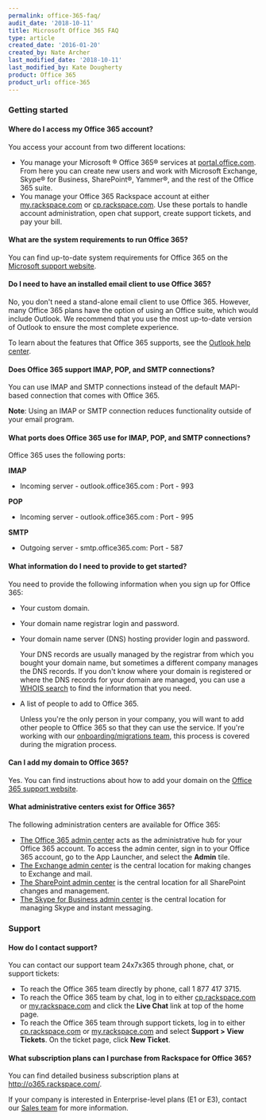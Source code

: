 ```yaml
---
permalink: office-365-faq/
audit_date: '2018-10-11'
title: Microsoft Office 365 FAQ
type: article
created_date: '2016-01-20'
created_by: Nate Archer
last_modified_date: '2018-10-11'
last_modified_by: Kate Dougherty
product: Office 365
product_url: office-365
---
```


### Getting started

#### Where do I access my Office 365 account?

You access your account from two different locations:

-   You manage your Microsoft &reg; Office 365&reg; services at
    [portal.office.com](http://portal.office.com). From here you can
    create new users and work with Microsoft Exchange, Skype&reg; for Business,
    SharePoint&reg;, Yammer&reg;, and the rest of the Office 365 suite.
-   You manage your Office 365 Rackspace account at either
    [my.rackspace.com](http://my.rackspace.com) or
    [cp.rackspace.com](http://cp.rackspace.com). Use these portals to
    handle account administration, open chat support, create support
    tickets, and pay your bill.

#### What are the system requirements to run Office 365?

You can find up-to-date system requirements for Office 365 on the
[Microsoft support
website](https://products.office.com/en-US/office-system-requirements/#Office365forBEG).

#### Do I need to have an installed email client to use Office 365?

No, you don't need a stand-alone email client to use Office 365. However, many
Office 365 plans have the option of using an Office suite, which would
include Outlook. We recommend that you use the most up-to-date version
of Outlook to ensure the most complete experience.

To learn about the features that Office 365 supports, see the [Outlook help
center](https://support.office.com/en-us/outlook).

#### Does Office 365 support IMAP, POP, and SMTP connections?

You can use IMAP and SMTP connections instead of the default MAPI-based
connection that comes with Office 365.

**Note**: Using an IMAP or SMTP connection reduces functionality outside of
your email program.

#### What ports does Office 365 use for IMAP, POP, and SMTP connections?

Office 365 uses the following ports:

**IMAP**

- Incoming server - outlook.office365.com : Port - 993

**POP**

- Incoming server - outlook.office365.com : Port - 995

**SMTP**

- Outgoing server - smtp.office365.com: Port - 587

#### What information do I need to provide to get started?

You need to provide the following information when you sign up for Office
365:

-   Your custom domain.
-   Your domain name registrar login and password.
-   Your domain name server (DNS) hosting provider login and password.

     Your DNS records are usually managed by the registrar from which you
     bought your domain name, but sometimes a different company manages the
     DNS records. If you don't know where your domain is registered or where
     the DNS records for your domain are managed, you
     can use a [WHOIS
     search](https://support.office.com/en-us/article/Find-your-domain-registrar-or-DNS-hosting-provider-b5b633ba-1e56-4a98-8ff5-2acaac63a5c8?ui=en-US&rs=en-US&ad=US)
    to find the information that you need.
-   A list of people to add to Office 365.

     Unless you're the only person in your company, you will want to add
     other people to Office 365 so that they can use the service. If you're
     working with our [onboarding/migrations
     team](https://www.rackspace.com/en-us/migration), this process is
     covered during the migration process.

#### Can I add my domain to Office 365?

Yes. You can find instructions about how to add your domain on the [Office 365
support
website](https://support.office.com/en-za/article/Verify-your-domain-in-Office-365-6383f56d-3d09-4dcb-9b41-b5f5a5efd611?ui=en-US&rs=en-ZA&ad=ZA).

#### What administrative centers exist for Office 365?

The following administration centers are available for Office 365:

-   [The Office 365 admin
    center](https://support.office.com/en-za/article/About-the-Office-365-admin-center-58537702-d421-4d02-8141-e128e3703547?ui=en-US&rs=en-ZA&ad=ZA&fromAR=1)
    acts as the administrative hub for your Office 365 account. To
    access the admin center, sign in to your Office 365 account, go to
    the App Launcher, and select the **Admin** tile.
-   [The Exchange admin
    center](https://docs.microsoft.com/en-us/exchange/exchange-admin-center)
    is the central location for making changes to Exchange and mail.
-   [The SharePoint admin
    center](https://support.office.com/en-my/article/Find-content-about-the-SharePoint-Online-admin-center-887d34fd-7c6b-4323-9e1a-4b479f2aa277?ui=en-US&rs=en-MY&ad=MY)
    is the central location for all SharePoint changes and management.
-   [The Skype for Business admin
    center](https://support.office.com/en-NZ/article/Skype-for-Business-Online-admin-center-289cca0b-5751-4454-ae35-1efe65950f05?ui=en-US&rs=en-NZ&ad=NZ&fromAR=1)
    is the central location for managing Skype and instant messaging.

### Support

#### How do I contact support?

You can contact our support team 24x7x365 through phone, chat, or
support tickets:

-   To reach the Office 365 team directly by phone, call 1 877 417 3715.
-   To reach the Office 365 team by chat, log in to either
    [cp.rackspace.com](http://cp.rackspace.com) or
    [my.rackspace.com](http://my.rackspace.com) and click the **Live
    Chat** link at top of the home page.
-   To reach the Office 365 team through support tickets, log in to
    either [cp.rackspace.com](http://cp.rackspace.com) or
    [my.rackspace.com](http://my.rackspace.com) and select
    **Support &gt; View Tickets**. On the ticket page, click **New
    Ticket**.

#### What subscription plans can I purchase from Rackspace for Office 365?

You can find detailed business subscription plans
at <http://o365.rackspace.com/>.

If your company is interested in Enterprise-level plans (E1 or E3),
contact our [Sales team](https://www.rackspace.com/why-rackspace) for
more information.
